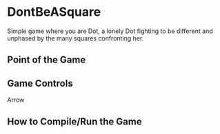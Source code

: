 # DontBeASquare

Simple game where you are Dot, a lonely Dot fighting to be different and unphased by the many squares confronting her.

## Point of the Game

## Game Controls

Arrow 

## How to Compile/Run the Game
